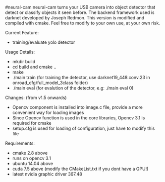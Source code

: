 #neural-cam
neural-cam turns your USB camera into object detector that detect or classify objects it seen before. The backend framework used is darknet developed by Joseph Redmon. This version is modified and compiled with cmake. Feel free to modify to your own use, at your own risk.

Current Feature:
- training/evaluate yolo detector

Usage Details:
- mkdir build
- cd build and cmake ..
- make
- ./main train (for training the detector, use darknet19_448.conv.23 in onroad_cfg/full_model_3class folder)
- ./main eval <device number> (for evalution of the detector, e.g: ./main eval 0)

Changes: (from v1.5 onwards)
- Opencv component is installed into image.c file, provide a more convenient way for loading images
- Since Opencv function is used in the core libraries, Opencv 3.1 is required for cmake
- setup.cfg is used for loading of configuration, just have to modify this file

Requirements:
- cmake 2.8 above
- runs on opencv 3.1
- ubuntu 14.04 above
- cuda 7.5 above (modify the CMakeList.txt if you dont have a GPU!)
- latest nvidia graphic driver 367.48
